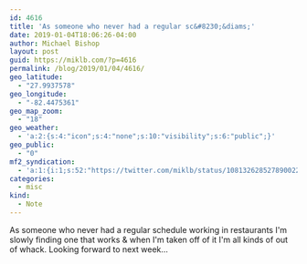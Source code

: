 ```yaml
---
id: 4616
title: 'As someone who never had a regular sc&#8230;&diams;'
date: 2019-01-04T18:06:26-04:00
author: Michael Bishop
layout: post
guid: https://miklb.com/?p=4616
permalink: /blog/2019/01/04/4616/
geo_latitude:
  - "27.9937578"
geo_longitude:
  - "-82.4475361"
geo_map_zoom:
  - "18"
geo_weather:
  - 'a:2:{s:4:"icon";s:4:"none";s:10:"visibility";s:6:"public";}'
geo_public:
  - "0"
mf2_syndication:
  - 'a:1:{i:1;s:52:"https://twitter.com/miklb/status/1081326285278900226";}'
categories:
  - misc
kind:
  - Note
---
```

As someone who never had a regular schedule working in restaurants I'm slowly finding one that works & when I'm taken off of it I'm all kinds of out of whack. Looking forward to next week…